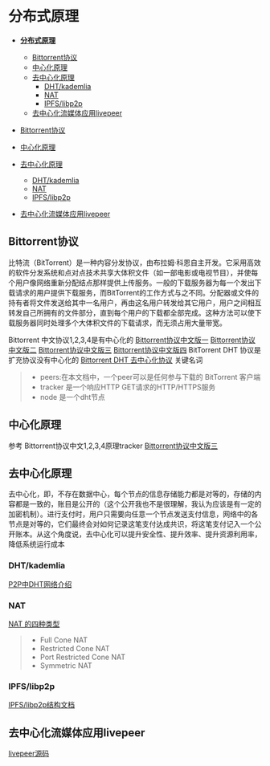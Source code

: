 # **分布式原理**

- [**分布式原理**](#%E5%88%86%E5%B8%83%E5%BC%8F%E5%8E%9F%E7%90%86)
  - [Bittorrent协议](#bittorrent%E5%8D%8F%E8%AE%AE)
  - [中心化原理](#%E4%B8%AD%E5%BF%83%E5%8C%96%E5%8E%9F%E7%90%86)
  - [去中心化原理](#%E5%8E%BB%E4%B8%AD%E5%BF%83%E5%8C%96%E5%8E%9F%E7%90%86)
    - [DHT/kademlia](#dhtkademlia)
    - [NAT](#nat)
    - [IPFS/libp2p](#ipfslibp2p)
  - [去中心化流媒体应用livepeer](#%E5%8E%BB%E4%B8%AD%E5%BF%83%E5%8C%96%E6%B5%81%E5%AA%92%E4%BD%93%E5%BA%94%E7%94%A8livepeer)

- [Bittorrent协议](#Bittorrent协议)
- [中心化原理](#中心化原理)
- [去中心化原理](#去中心化原理)
  - [DHT/kademlia](#DHT/kademlia)
  - [NAT](#NAT)
  - [IPFS/libp2p](#IPFS/libp2p)
- [去中心化流媒体应用livepeer](#去中心化流媒体应用livepeer)

## Bittorrent协议

  比特流（BitTorrent）是一种内容分发协议，由布拉姆·科恩自主开发。它采用高效的软件分发系统和点对点技术共享大体积文件（如一部电影或电视节目），并使每个用户像网络重新分配结点那样提供上传服务。一般的下载服务器为每一个发出下载请求的用户提供下载服务，而BitTorrent的工作方式与之不同。分配器或文件的持有者将文件发送给其中一名用户，再由这名用户转发给其它用户，用户之间相互转发自己所拥有的文件部分，直到每个用户的下载都全部完成。这种方法可以使下载服务器同时处理多个大体积文件的下载请求，而无须占用大量带宽。

  Bittorrent 中文协议1,2,3,4是有中心化的
  [Bittorrent协议中文版一](https://blog.csdn.net/xxxxxx91116/article/details/8544365?locationnum=14)
  [Bittorrent协议中文版二](https://blog.csdn.net/xxxxxx91116/article/details/8544366)
  [Bittorrent协议中文版三](https://blog.csdn.net/xxxxxx91116/article/details/8544367)
  [Bittorrent协议中文版四](https://blog.csdn.net/xxxxxx91116/article/details/8544370)
  BitTorrent DHT 协议是扩充协议没有中心化的
  [Bittorrent DHT 去中心化协议](https://www.jianshu.com/p/ffeed4801b0e)
  关键名词
  >- peers:在本文档中，一个peer可以是任何参与下载的 BitTorrent 客户端
  >- tracker 是一个响应HTTP GET请求的HTTP/HTTPS服务
  >- node 是一个dht节点

## 中心化原理

  参考 Bittorrent协议中文1,2,3,4原理tracker
    [Bittorrent协议中文版三](https://blog.csdn.net/xxxxxx91116/article/details/8544367)

## 去中心化原理

去中心化，即，不存在数据中心，每个节点的信息存储能力都是对等的，存储的内容都是一致的，账目是公开的（这个公开我也不是很理解，我认为应该是有一定的加密机制）。进行支付时，用户只需要向任意一个节点发送支付信息，网络中的各节点是对等的，它们最终会对如何记录这笔支付达成共识，将这笔支付记入一个公开账本。从这个角度说，去中心化可以提升安全性、提升效率、提升资源利用率，降低系统运行成本

### DHT/kademlia

[P2P中DHT网络介绍](https://blog.csdn.net/mergerly/article/details/7989281)

### NAT

[NAT 的四种类型](https://www.cnblogs.com/my_life/articles/1908552.html)

>- Full Cone NAT
>- Restricted Cone NAT
>- Port Restricted Cone NAT  
>- Symmetric NAT

### IPFS/libp2p

[IPFS/libp2p结构文档](https://github.com/libp2p/specs)

## 去中心化流媒体应用livepeer  

[livepeer源码](https://github.com/livepeer/go-livepeer)
